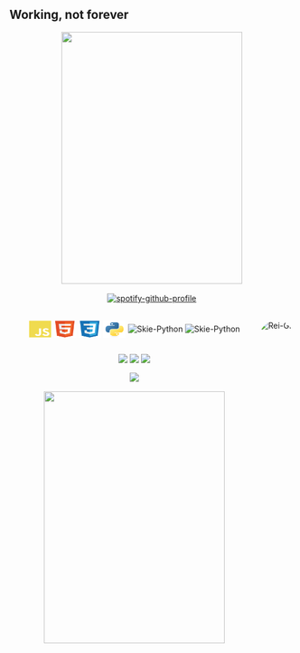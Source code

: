 ## Working, not forever


<center>
  <img width="320" height="445" src="https://github-readme-stats.vercel.app/api?username=SkieLim&count_private=true&show_icons=true&theme=github_dark)](https://github.com/anuraghazra/github-readme-stats)">
<center>


[![spotify-github-profile](https://spotify-github-profile.vercel.app/api/view?uid=3wgpbf9ijp6h6nsxkwlsmu87f&cover_image=true&theme=default&show_offline=false&background_color=121212&interchange=false)](https://github.com/kittinan/spotify-github-profile)





<div style="display: inline_block"><br>
  
  <img align="center" alt="Skie-Js" height="30" width="40" src="https://raw.githubusercontent.com/devicons/devicon/master/icons/javascript/javascript-plain.svg">
  <!--<img align="center" alt="Skie-Ts" height="30" width="40" src="https://raw.githubusercontent.com/devicons/devicon/master/icons/typescript/typescript-plain.svg">
  <img align="center" alt="Skie-React" height="30" width="40" src="https://raw.githubusercontent.com/devicons/devicon/master/icons/react/react-original.svg">-->
  <img align="center" alt="Skie-HTML" height="30" width="40" src="https://raw.githubusercontent.com/devicons/devicon/master/icons/html5/html5-original.svg">
  <img align="center" alt="Skie-CSS" height="30" width="40" src="https://raw.githubusercontent.com/devicons/devicon/master/icons/css3/css3-original.svg">
  <img align="center" alt="Skie-Python" height="30" width="40" src="https://raw.githubusercontent.com/devicons/devicon/master/icons/python/python-original.svg">
  <img align="center" alt="Skie-Python" height="30" width="40" src="https://cdn.jsdelivr.net/gh/devicons/devicon/icons/php/php-original.svg">
   <img align="center" alt="Skie-Python" height="30" width="30" src="https://uxwing.com/wp-content/themes/uxwing/download/brands-and-social-media/c-program-icon.png">
  <!--<img align="center" alt="Skie-Csharp" height="30" width="40" src="https://raw.githubusercontent.com/devicons/devicon/master/icons/csharp/csharp-original.svg">-->
  <img align="right" alt="Rei-Gif" height="150" style="border-radius:50px;" src="https://media.tenor.com/nQQhfbogSLoAAAAi/rei-ayanami.gif">

</div>
  
  ##
 
<div> 
  
  <a href="https://www.youtube.com/@skielim" target="_blank"><img src="https://img.shields.io/badge/YouTube-FF0000?style=for-the-badge&logo=youtube&logoColor=white"></a>
  <a href="https://www.instagram.com/eyesofabyss" target="_blank"><img src="https://img.shields.io/badge/-Instagram-%23E4405F?style=for-the-badge&logo=instagram&logoColor=white"></a>
 	<a href="https://www.twitch.tv/skielim" target="_blank"><img src="https://img.shields.io/badge/Twitch-9146FF?style=for-the-badge&logo=twitch&logoColor=white"></a>
<!--   <a href = "mailto:skinemoculo@gmail.com"><img src="https://img.shields.io/badge/-Gmail-%23333?style=for-the-badge&logo=gmail&logoColor=white"></a> -->
  <a href="https://www.linkedin.com/in/skie-lim-8b3526264" target="_blank"><img src="https://img.shields.io/badge/-LinkedIn-%230077B5?style=for-the-badge&logo=linkedin&logoColor=white"></a> 

</div>
  
<div>
  
  <p aling="center">
    <img width="320" height="445" src="https://spotify-github-profile.vercel.app/api/view?uid=3wgpbf9ijp6h6nsxkwlsmu87f&cover_image=true&theme=default&show_offline=false&background_color=121212&interchange=false)](https://github.com/kittinan/spotify-github-profile">
  </p>
  
</div>


